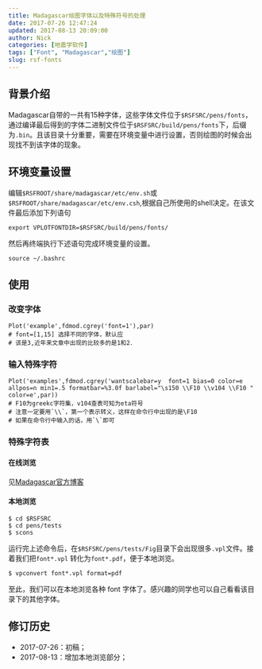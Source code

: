 ```yaml
---
title: Madagascar绘图字体以及特殊符号的处理
date: 2017-07-26 12:47:24
updated: 2017-08-13 20:09:00
author: Nick
categories: [地震学软件]
tags: ["Font", "Madagascar","绘图"]
slug: rsf-fonts
---
```


## 背景介绍
Madagascar自带的一共有15种字体，这些字体文件位于`$RSFSRC/pens/fonts`，通过编译最后得到的字体二进制文件位于`$RSFSRC/build/pens/fonts`下，后缀为`.bin`。且该目录十分重要，需要在环境变量中进行设置，否则绘图的时候会出现找不到该字体的现象。

## 环境变量设置
编辑`$RSFROOT/share/madagascar/etc/env.sh`或`$RSFROOT/share/madagascar/etc/env.csh`,根据自己所使用的shell决定。在该文件最后添加下列语句
```
export VPLOTFONTDIR=$RSFSRC/build/pens/fonts/
```
然后再终端执行下述语句完成环境变量的设置。
```
source ~/.bashrc
```
<!-- more -->
## 使用
### 改变字体

```
Plot('example',fdmod.cgrey('font=1'),par)
# font=[1,15] 选择不同的字体，默认应
# 该是3,近年来文章中出现的比较多的是1和2．
```

### 输入特殊字符
```
Plot('examples',fdmod.cgrey('wantscalebar=y  font=1 bias=0 color=e allpos=n min1=.5 formatbar=%3.0f barlabel="\s150 \\F10 \\v104 \\F10 "  color=e',par))
# F10为greekc字符集，v104查表可知为eta符号
# 注意一定要用`\\`，第一个表示转义，这样在命令行中出现的是\F10
# 如果在命令行中输入的话，用`\`即可
```

### 特殊字符表
#### 在线浏览
见[Madagascar官方博客](http://ahay.org/blog/?s=font)
#### 本地浏览

    $ cd $RSFSRC
    $ cd pens/tests
    $ scons

运行完上述命令后，在`$RSFSRC/pens/tests/Fig`目录下会出现很多`.vpl`文件。接着我们把`font*.vpl`
转化为`font*.pdf`，便于本地浏览。

    $ vpconvert font*.vpl format=pdf

至此，我们可以在本地浏览各种 font 字体了。感兴趣的同学也可以自己看看该目录下的其他字体。


## 修订历史

- 2017-07-26：初稿；
- 2017-08-13：增加本地浏览部分；
